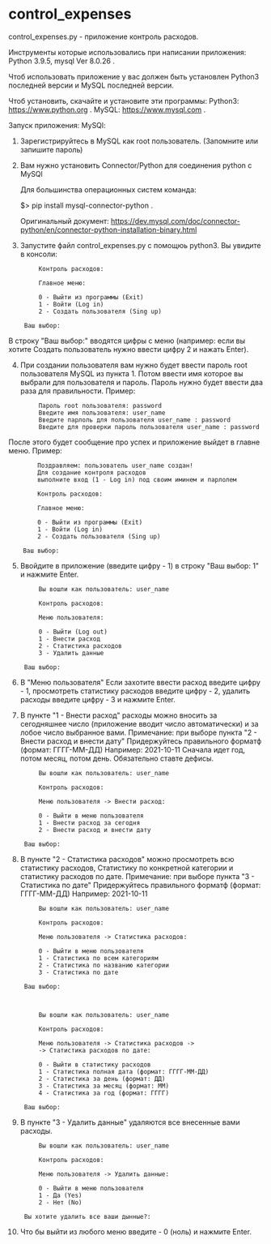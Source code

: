 # control_expenses
control_expenses.py - приложение контроль расходов.

Инструменты которые использовались при написании приложения: Python 3.9.5, mysql  Ver 8.0.26 .

Чтоб использовать приложение у вас должен быть установлен Python3 последней версии 
и MySQL последней версии.

Чтоб установить, скачайте и установите эти программы:
Python3: https://www.python.org .
MySQL: https://www.mysql.com .

Запуск приложения:
MySQl:
1. Зарегистрируйтесь в MySQL как root пользователь. (Запомните или запишите пароль)

2. Вам нужно установить Connector/Python для соединения python с MySQl
   
   Для большинства операционных систем команда: 
   
   $> pip install mysql-connector-python .

   Оригинальный документ: https://dev.mysql.com/doc/connector-python/en/connector-python-installation-binary.html

3. Запустите файл control_expenses.py с помощюь python3.
Вы увидите в консоли:


			Контроль расходов:

			Главное меню:

			0 - Выйти из программы (Exit)
			1 - Войти (Log in)
			2 - Создать пользователя (Sing up)
			
		Ваш выбор: 

В строку "Ваш выбор:" вводятся цифры с меню 
(например: если вы хотите Создать пользователь нужно ввести цифру 2 и нажать Enter).

4. При создании пользователя вам нужно будет ввести пароль root пользователя MySQL из пункта 1. 
Потом ввести имя которое вы выбрали для пользователя и пароль. 
Пароль нужно будет ввести два раза для правильности.
Пример:

			Пароль root пользователя: password
			Введите имя пользователя: user_name
			Введите парлоль для пользователя user_name : password
			Введите для проверки пароль пользователя user_name : password

После этого будет сообщение про успех и приложение выйдет в главне меню.
Пример:

			Поздравляем: пользователь user_name создан!
			Для создание контроля расходов
			выполните вход (1 - Log in) под своим иминем и парлолем

			Контроль расходов:

			Главное меню:

			0 - Выйти из программы (Exit)
			1 - Войти (Log in)
			2 - Создать пользователя (Sing up)

		Ваш выбор: 

5. Ввойдите в приложение (введите цифру - 1) в строку "Ваш выбор: 1" и нажмите Enter.

			Вы вошли как пользователь: user_name

			Контроль расходов:

			Меню пользователя: 

			0 - Выйти (Log out)
			1 - Внести расход
			2 - Статистика расходов
			3 - Удалить данные
	
		Ваш выбор:

6. В "Меню пользователя" Если захотите ввести расход введите цифру - 1, 
просмотреть статистику расходов введите цифру - 2, 
удалить расходы введите цифру - 3 и нажмите Enter.

7. В пункте "1 - Внести расход" расходы можно вносить за сегодняшнее число 
(приложение вводит число автоматически) и за лобое число выбранное вами.
Примечание: при выборе пункта "2 - Внести расход и внести дату"
Придержуйтесь правильного форматф (формат: ГГГГ-ММ-ДД)
Например: 2021-10-11 
Сначала идет год, потом месяц, потом день. Обязательно ставте дефисы.

			Вы вошли как пользователь: user_name

			Контроль расходов:

			Меню пользователя -> Внести расход:

			0 - Выйти в меню пользователя
			1 - Внести расход за сегодня
			2 - Внести расход и внести дату

		Ваш выбор: 


8. В пункте "2 - Статистика расходов" можно просмотреть всю статистику расходов, 
Статистику по конкретной категории и статистику расходов по дате.
Примечание: при выборе пункта "3 - Статистика по дате"
Придержуйтесь правильного форматф (формат: ГГГГ-ММ-ДД)
Например: 2021-10-11

			Вы вошли как пользователь: user_name

			Контроль расходов:

			Меню пользователя -> Статистика расходов: 

			0 - Выйти в меню пользователя
			1 - Статистика по всем категориям
			2 - Статистика по названию категории
			3 - Статистика по дате

		Ваш выбор: 



			Вы вошли как пользователь: user_name

			Контроль расходов:

			Меню пользователя -> Статистика расходов ->
			-> Статистика расходов по дате: 

			0 - Выйти в статистику расходов
			1 - Статистика полная дата (формат: ГГГГ-ММ-ДД)
			2 - Статистика за день (формат: ДД)
			3 - Статистика за месяц (формат: ММ)
			4 - Статистика за год (формат: ГГГГ)
				
		Ваш выбор: 
9. В пункте "3 - Удалить данные" удаляются все внесенные вами расходы.
			
			Вы вошли как пользователь: user_name

			Контроль расходов:

			Меню пользователя -> Удалить данные:

			0 - Выйти в меню пользователя
			1 - Да (Yes)
			2 - Нет (No)
			
		Вы хотите удалить все ваши дынные?:
		
10. Что бы выйти из любого меню введите - 0 (ноль) и нажмите Enter.


